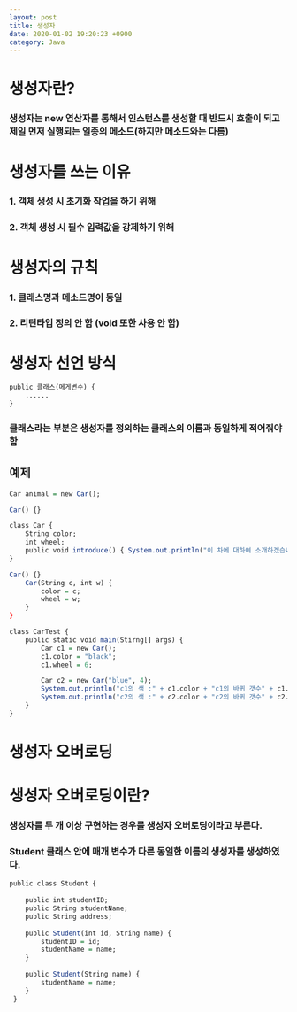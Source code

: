 ```yaml
---
layout: post
title: 생성자
date: 2020-01-02 19:20:23 +0900
category: Java
---
```


# 생성자란?
### 생성자는 new 연산자를 통해서 인스턴스를 생성할 때 반드시 호출이 되고 제일 먼저 실행되는 일종의 메소드(하지만 메소드와는 다름)

# 생성자를 쓰는 이유
### 1. 객체 생성 시 초기화 작업을 하기 위해
### 2. 객체 생성 시 필수 입력값을 강제하기 위해

# 생성자의 규칙
### 1. 클래스명과 메소드명이 동일
### 2. 리턴타입 정의 안 함 (void 또한 사용 안 함)

# 생성자 선언 방식
```r
public 클래스(메게변수) {
    ......
}

```

### 클래스라는 부분은 생성자를 정의하는 클래스의 이름과 동일하게 적어줘야 함

## 예제
```r
Car animal = new Car(); 

Car() {}

class Car {
    String color;
    int wheel;
    public void introduce() { System.out.println("이 차에 대하여 소개하겠습니다.")}
}

Car() {}
	Car(String c, int w) { 
		color = c;   
		wheel = w;   
	}
}

class CarTest {    
	public static void main(Stirng[] args) {
		Car c1 = new Car();    
		c1.color = "black"; 
		c1.wheel = 6;    

		Car c2 = new Car("blue", 4); 
		System.out.println("c1의 색 :" + c1.color + "c1의 바퀴 갯수" + c1.wheel); 
		System.out.println("c2의 색 :" + c2.color + "c2의 바퀴 갯수" + c2.wheel); 
	}
}


```



# 생성자 오버로딩

# 생성자 오버로딩이란?
### 생성자를 두 개 이상 구현하는 경우를 생성자 오버로딩이라고 부른다.

### Student 클래스 안에 매개 변수가 다른 동일한 이름의 생성자를 생성하였다.
```r
public class Student {
	
	public int studentID; 
	public String studentName; 
	public String address; 
	
	public Student(int id, String name) {
		studentID = id;
		studentName = name;
	}
	
	public Student(String name) {
		studentName = name;
	}
 }

```

